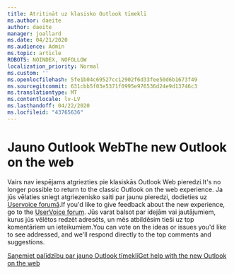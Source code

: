 ```yaml
---
title: Atritināt uz klasisko Outlook tīmeklī
ms.author: daeite
author: daeite
manager: joallard
ms.date: 04/21/2020
ms.audience: Admin
ms.topic: article
ROBOTS: NOINDEX, NOFOLLOW
localization_priority: Normal
ms.custom: ''
ms.openlocfilehash: 5fe1b04c69527cc12902f6d33fee50d6b1673f49
ms.sourcegitcommit: 631cbb5f03e5371f0995e976536d24e9d13746c3
ms.translationtype: MT
ms.contentlocale: lv-LV
ms.lasthandoff: 04/22/2020
ms.locfileid: "43765636"
---
```

# <a name="the-new-outlook-on-the-web"></a><span data-ttu-id="87891-102">Jauno Outlook Web</span><span class="sxs-lookup"><span data-stu-id="87891-102">The new Outlook on the web</span></span>

<span data-ttu-id="87891-103">Vairs nav iespējams atgriezties pie klasiskās Outlook Web pieredzi.</span><span class="sxs-lookup"><span data-stu-id="87891-103">It's no longer possible to return to the classic Outlook on the web experience.</span></span> <span data-ttu-id="87891-104">Ja jūs vēlaties sniegt atgriezenisko saiti par jaunu pieredzi, dodieties uz [Uservoice forumā](https://go.microsoft.com/fwlink/?linkid=2103182).</span><span class="sxs-lookup"><span data-stu-id="87891-104">If you'd like to give feedback about the new experience, go to the [UserVoice forum](https://go.microsoft.com/fwlink/?linkid=2103182).</span></span> <span data-ttu-id="87891-105">Jūs varat balsot par idejām vai jautājumiem, kurus jūs vēlētos redzēt adresēts, un mēs atbildēsim tieši uz top komentāriem un ieteikumiem.</span><span class="sxs-lookup"><span data-stu-id="87891-105">You can vote on the ideas or issues you'd like to see addressed, and we'll respond directly to the top comments and suggestions.</span></span>

[<span data-ttu-id="87891-106">Saņemiet palīdzību par jauno Outlook tīmeklī</span><span class="sxs-lookup"><span data-stu-id="87891-106">Get help with the new Outlook on the web</span></span>](https://support.office.com/article/017014cd-2ad0-41ab-8473-6bd8c349d4f8)